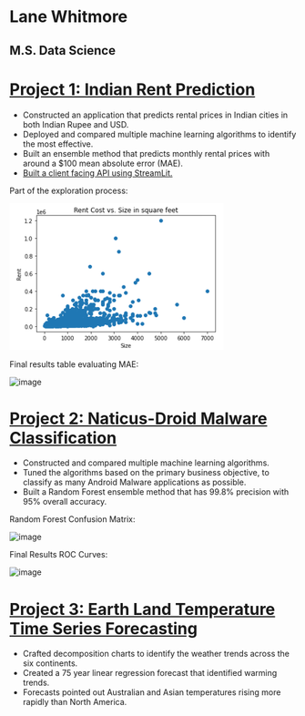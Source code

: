 # Lane Whitmore
## M.S. Data Science

# [Project 1: Indian Rent Prediction](https://github.com/lanewhitmore/Rent_Prediction)
- Constructed an application that predicts rental prices in Indian cities in both Indian Rupee and USD.
- Deployed and compared multiple machine learning algorithms to identify the most effective. 
- Built an ensemble method that predicts monthly rental prices with around a $100 mean absolute error (MAE). 
- [Built a client facing API using StreamLit.](https://lanewhitmore-rent-prediction-rent-app-eda---whitmore-vd5d0e.streamlit.app/)

Part of the exploration process:

![image](https://github.com/lanewhitmore/lanewhitmore.github.io/blob/f9d9e55dad86387850f2a8fb5c2dfe1059f3cdbe/images/exploration.png)

Final results table evaluating MAE:

![image](https://github.com/lanewhitmore/lanewhitmore.github.io/images/naticusroc.png)

# [Project 2: Naticus-Droid Malware Classification](https://github.com/lanewhitmore/NATICUSdroid-Malware-Machine-Learning-Classification)
- Constructed and compared multiple machine learning algorithms. 
- Tuned the algorithms based on the primary business objective, to classify as many Android Malware applications as possible.
- Built a Random Forest ensemble method that has 99.8% precision with 95% overall accuracy. 

Random Forest Confusion Matrix:

![image](https://github.com/lanewhitmore/lanewhitmore.github.io/images/randomforestcm.png)

Final Results ROC Curves:

![image](https://github.com/lanewhitmore/lanewhitmore.github.io/images/rentresults.png)

# [Project 3: Earth Land Temperature Time Series Forecasting](https://github.com/stephenkuc/ADS506_FinalProj)
- Crafted decomposition charts to identify the weather trends across the six continents. 
- Created a 75 year linear regression forecast that identified warming trends. 
- Forecasts pointed out Australian and Asian temperatures rising more rapidly than North America.
